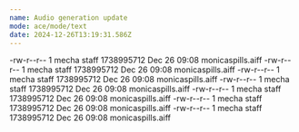 ```yaml
---
name: Audio generation update
mode: ace/mode/text
date: 2024-12-26T13:19:31.586Z
---
```

-rw-r--r--  1 mecha  staff  1738995712 Dec 26 09:08 monicaspills.aiff
-rw-r--r--  1 mecha  staff  1738995712 Dec 26 09:08 monicaspills.aiff
-rw-r--r--  1 mecha  staff  1738995712 Dec 26 09:08 monicaspills.aiff
-rw-r--r--  1 mecha  staff  1738995712 Dec 26 09:08 monicaspills.aiff
-rw-r--r--  1 mecha  staff  1738995712 Dec 26 09:08 monicaspills.aiff
-rw-r--r--  1 mecha  staff  1738995712 Dec 26 09:08 monicaspills.aiff
-rw-r--r--  1 mecha  staff  1738995712 Dec 26 09:08 monicaspills.aiff
